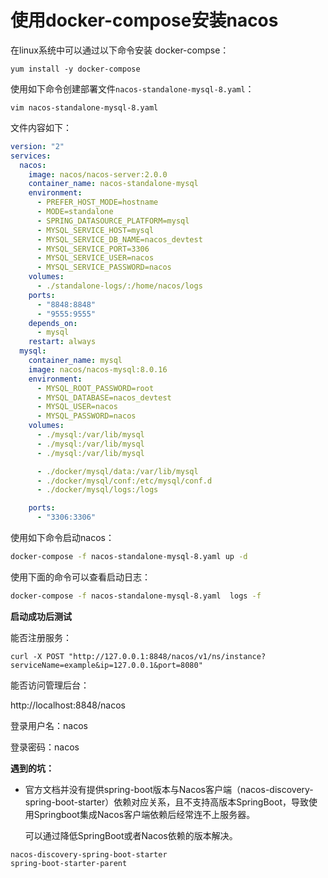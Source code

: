 # 使用docker-compose安装nacos

在linux系统中可以通过以下命令安装 docker-compse：

```
yum install -y docker-compose
```

使用如下命令创建部署文件`nacos-standalone-mysql-8.yaml`：

```
vim nacos-standalone-mysql-8.yaml
```

文件内容如下：

```yaml
version: "2"
services:
  nacos:
    image: nacos/nacos-server:2.0.0
    container_name: nacos-standalone-mysql
    environment:
      - PREFER_HOST_MODE=hostname
      - MODE=standalone
      - SPRING_DATASOURCE_PLATFORM=mysql
      - MYSQL_SERVICE_HOST=mysql
      - MYSQL_SERVICE_DB_NAME=nacos_devtest
      - MYSQL_SERVICE_PORT=3306
      - MYSQL_SERVICE_USER=nacos
      - MYSQL_SERVICE_PASSWORD=nacos
    volumes:
      - ./standalone-logs/:/home/nacos/logs
    ports:
      - "8848:8848"
      - "9555:9555"
    depends_on:
      - mysql
    restart: always
  mysql:
    container_name: mysql
    image: nacos/nacos-mysql:8.0.16
    environment:
      - MYSQL_ROOT_PASSWORD=root
      - MYSQL_DATABASE=nacos_devtest
      - MYSQL_USER=nacos
      - MYSQL_PASSWORD=nacos
    volumes:
      - ./mysql:/var/lib/mysql
      - ./mysql:/var/lib/mysql
      - ./mysql:/var/lib/mysql

      - ./docker/mysql/data:/var/lib/mysql
      - ./docker/mysql/conf:/etc/mysql/conf.d
      - ./docker/mysql/logs:/logs

    ports:
      - "3306:3306"
```

使用如下命令启动nacos：

```bash
docker-compose -f nacos-standalone-mysql-8.yaml up -d
```

使用下面的命令可以查看启动日志：

```bash
docker-compose -f nacos-standalone-mysql-8.yaml  logs -f
```

**启动成功后测试**

能否注册服务：

```
curl -X POST "http://127.0.0.1:8848/nacos/v1/ns/instance?serviceName=example&ip=127.0.0.1&port=8080"
```

能否访问管理后台：

http://localhost:8848/nacos

登录用户名：nacos

登录密码：nacos

**遇到的坑：**

- 官方文档并没有提供spring-boot版本与Nacos客户端（nacos-discovery-spring-boot-starter）依赖对应关系，且不支持高版本SpringBoot，导致使用Springboot集成Nacos客户端依赖后经常连不上服务器。

  可以通过降低SpringBoot或者Nacos依赖的版本解决。

```
nacos-discovery-spring-boot-starter
spring-boot-starter-parent
```